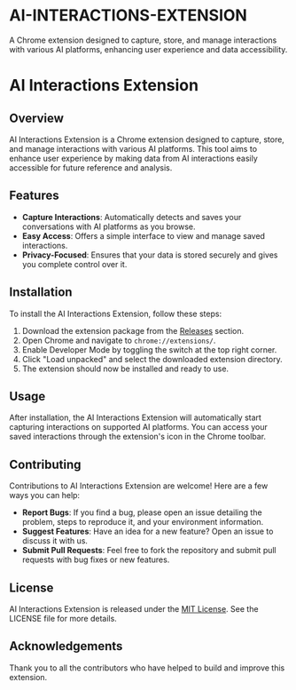 # AI-INTERACTIONS-EXTENSION
A Chrome extension designed to capture, store, and manage interactions with various AI platforms, enhancing user experience and data accessibility.

# AI Interactions Extension

## Overview
AI Interactions Extension is a Chrome extension designed to capture, store, and manage interactions with various AI platforms. This tool aims to enhance user experience by making data from AI interactions easily accessible for future reference and analysis.

## Features
- **Capture Interactions**: Automatically detects and saves your conversations with AI platforms as you browse.
- **Easy Access**: Offers a simple interface to view and manage saved interactions.
- **Privacy-Focused**: Ensures that your data is stored securely and gives you complete control over it.

## Installation
To install the AI Interactions Extension, follow these steps:

1. Download the extension package from the [Releases](#) section.
2. Open Chrome and navigate to `chrome://extensions/`.
3. Enable Developer Mode by toggling the switch at the top right corner.
4. Click "Load unpacked" and select the downloaded extension directory.
5. The extension should now be installed and ready to use.

## Usage
After installation, the AI Interactions Extension will automatically start capturing interactions on supported AI platforms. You can access your saved interactions through the extension's icon in the Chrome toolbar.

## Contributing
Contributions to AI Interactions Extension are welcome! Here are a few ways you can help:

- **Report Bugs**: If you find a bug, please open an issue detailing the problem, steps to reproduce it, and your environment information.
- **Suggest Features**: Have an idea for a new feature? Open an issue to discuss it with us.
- **Submit Pull Requests**: Feel free to fork the repository and submit pull requests with bug fixes or new features.

## License
AI Interactions Extension is released under the [MIT License](LICENSE). See the LICENSE file for more details.

## Acknowledgements
Thank you to all the contributors who have helped to build and improve this extension.
